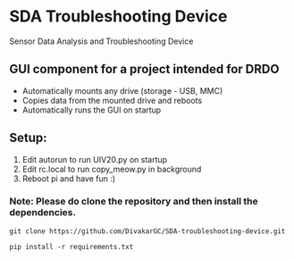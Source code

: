 # SDA Troubleshooting Device

Sensor Data Analysis and Troubleshooting Device

## GUI component for a project intended for DRDO 

- Automatically mounts any drive (storage - USB, MMC)
- Copies data from the mounted drive and reboots
- Automatically runs the GUI on startup

## Setup:

1. Edit autorun to run UIV20.py on startup
2. Edit rc.local to run copy_meow.py in background
3. Reboot pi and have fun :)

### Note: Please do clone the repository and then install the dependencies.

```
git clone https://github.com/DivakarGC/SDA-troubleshooting-device.git

pip install -r requirements.txt
```

